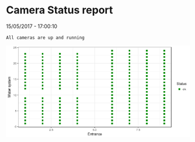 Camera Status report
================
15/05/2017 - 17:00:10

    All cameras are up and running

![](camreport_files/figure-markdown_github/unnamed-chunk-2-1.png)

